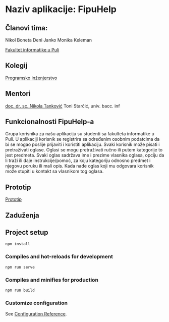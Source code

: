 # Naziv aplikacije: FipuHelp

## Članovi tima:
Nikol Boneta
Deni Janko
Monika Keleman

[Fakultet informatike u Puli](https://fipu.unipu.hr/)

## Kolegij
[Programsko inženjerstvo](https://www.notion.so/Programsko-in-enjerstvo-e353945331df468e8382cdad1e91c4b8)

## Mentori
[doc. dr. sc. Nikola Tanković](https://www.notion.so/Kontakt-stranica-875574d1b92248b1a8e90dae52cd29a9)
Toni Starčić, univ. bacc. inf

## Funkcionalnosti FipuHelp-a
Grupa korisnika za našu aplikaciju su studenti sa fakulteta informatike u Puli.
U aplikaciji korisnik se registrira sa određenim osobnim podatcima da bi se mogao poslije prijaviti i koristiti aplikaciju.
Svaki korisnik može pisati i pretraživati oglase.
Oglasi se mogu pretraživati ručno ili putem kategorije to jest predmeta.
Svaki oglas sadržava ime i prezime vlasnika oglasa, opciju da li traži ili daje instrukcije/pomoć, za koju kategoriju odnosno predmet i njegovu poruku ili mali opis. 
Kada nađe oglas koji mu odgovara korisnik može stupiti u kontakt sa vlasnikom tog oglasa. 

## Prototip
[Prototip](https://www.figma.com/file/URIuxtILdk4omXVLZjpNAd/FIPU-HELP?node-id=11%3A50)

## Zaduženja

## Project setup
```
npm install
```

### Compiles and hot-reloads for development
```
npm run serve
```

### Compiles and minifies for production
```
npm run build
```

### Customize configuration
See [Configuration Reference](https://cli.vuejs.org/config/).

